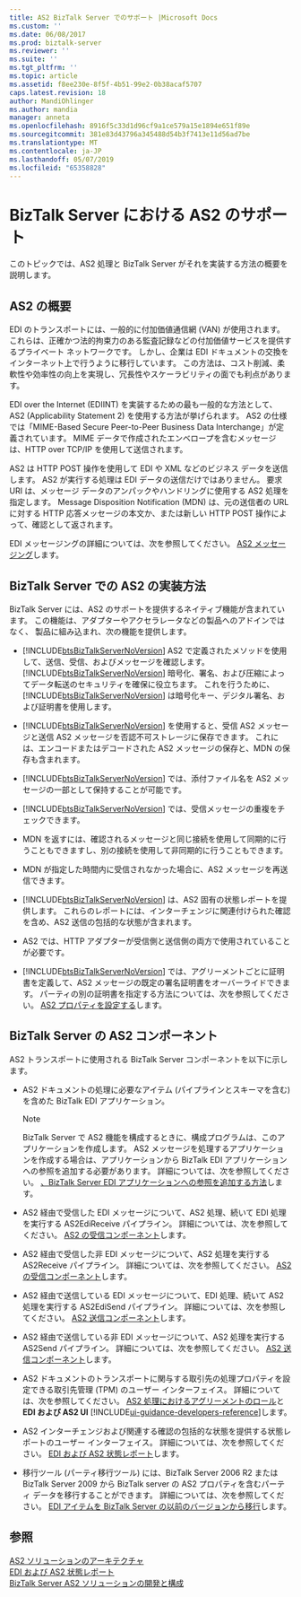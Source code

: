 ```yaml
---
title: AS2 BizTalk Server でのサポート |Microsoft Docs
ms.custom: ''
ms.date: 06/08/2017
ms.prod: biztalk-server
ms.reviewer: ''
ms.suite: ''
ms.tgt_pltfrm: ''
ms.topic: article
ms.assetid: f8ee230e-8f5f-4b51-99e2-0b38acaf5707
caps.latest.revision: 18
author: MandiOhlinger
ms.author: mandia
manager: anneta
ms.openlocfilehash: 8916f5c33d1d96cf9a1ce579a15e1894e651f89e
ms.sourcegitcommit: 381e83d43796a345488d54b3f7413e11d56ad7be
ms.translationtype: MT
ms.contentlocale: ja-JP
ms.lasthandoff: 05/07/2019
ms.locfileid: "65358828"
---
```

# <a name="as2-support-in-biztalk-server"></a>BizTalk Server における AS2 のサポート
このトピックでは、AS2 処理と BizTalk Server がそれを実装する方法の概要を説明します。  
  
## <a name="introduction-to-as2"></a>AS2 の概要  
 EDI のトランスポートには、一般的に付加価値通信網 (VAN) が使用されます。 これらは、正確かつ法的拘束力のある監査記録などの付加価値サービスを提供するプライベート ネットワークです。 しかし、企業は EDI ドキュメントの交換をインターネット上で行うように移行しています。 この方法は、コスト削減、柔軟性や効率性の向上を実現し、冗長性やスケーラビリティの面でも利点があります。  
  
 EDI over the Internet (EDIINT) を実装するための最も一般的な方法として、AS2 (Applicability Statement 2) を使用する方法が挙げられます。 AS2 の仕様では「MIME-Based Secure Peer-to-Peer Business Data Interchange」が定義されています。 MIME データで作成されたエンベロープを含むメッセージは、HTTP over TCP/IP を使用して送信されます。  
  
 AS2 は HTTP POST 操作を使用して EDI や XML などのビジネス データを送信します。 AS2 が実行する処理は EDI データの送信だけではありません。 要求 URI は、メッセージ データのアンパックやハンドリングに使用する AS2 処理を指定します。 Message Disposition Notification (MDN) は、元の送信者の URL に対する HTTP 応答メッセージの本文か、または新しい HTTP POST 操作によって、確認として返されます。  
  
 EDI メッセージングの詳細については、次を参照してください。 [AS2 メッセージング](../core/as2-messaging.md)します。  
  
## <a name="how-as2-is-implemented-in-biztalk-server"></a>BizTalk Server での AS2 の実装方法  
 BizTalk Server には、AS2 のサポートを提供するネイティブ機能が含まれています。 この機能は、アダプターやアクセラレータなどの製品へのアドインではなく、 製品に組み込まれ、次の機能を提供します。  
  
- [!INCLUDE[btsBizTalkServerNoVersion](../includes/btsbiztalkservernoversion-md.md)] AS2 で定義されたメソッドを使用して、送信、受信、およびメッセージを確認します。 [!INCLUDE[btsBizTalkServerNoVersion](../includes/btsbiztalkservernoversion-md.md)] 暗号化、署名、および圧縮によってデータ転送のセキュリティを確保に役立ちます。 これを行うために、[!INCLUDE[btsBizTalkServerNoVersion](../includes/btsbiztalkservernoversion-md.md)] は暗号化キー、デジタル署名、および証明書を使用します。  
  
- [!INCLUDE[btsBizTalkServerNoVersion](../includes/btsbiztalkservernoversion-md.md)] を使用すると、受信 AS2 メッセージと送信 AS2 メッセージを否認不可ストレージに保存できます。 これには、エンコードまたはデコードされた AS2 メッセージの保存と、MDN の保存も含まれます。  
  
- [!INCLUDE[btsBizTalkServerNoVersion](../includes/btsbiztalkservernoversion-md.md)] では、添付ファイル名を AS2 メッセージの一部として保持することが可能です。  
  
- [!INCLUDE[btsBizTalkServerNoVersion](../includes/btsbiztalkservernoversion-md.md)] では、受信メッセージの重複をチェックできます。  
  
- MDN を返すには、確認されるメッセージと同じ接続を使用して同期的に行うこともできますし、別の接続を使用して非同期的に行うこともできます。  
  
- MDN が指定した時間内に受信されなかった場合に、AS2 メッセージを再送信できます。  
  
- [!INCLUDE[btsBizTalkServerNoVersion](../includes/btsbiztalkservernoversion-md.md)] は、AS2 固有の状態レポートを提供します。 これらのレポートには、インターチェンジに関連付けられた確認を含め、AS2 送信の包括的な状態が含まれます。  
  
- AS2 では、HTTP アダプターが受信側と送信側の両方で使用されていることが必要です。  
  
- [!INCLUDE[btsBizTalkServerNoVersion](../includes/btsbiztalkservernoversion-md.md)] では、アグリーメントごとに証明書を定義して、AS2 メッセージの既定の署名証明書をオーバーライドできます。 パーティの別の証明書を指定する方法については、次を参照してください。 [AS2 プロパティを設定する](../core/configuring-as2-properties.md)します。  
  
## <a name="as2-components-in-biztalk-server"></a>BizTalk Server の AS2 コンポーネント  
 AS2 トランスポートに使用される BizTalk Server コンポーネントを以下に示します。  
  
- AS2 ドキュメントの処理に必要なアイテム (パイプラインとスキーマを含む) を含めた BizTalk EDI アプリケーション。  
  
  > [!NOTE]
  >  BizTalk Server で AS2 機能を構成するときに、構成プログラムは、このアプリケーションを作成します。 AS2 メッセージを処理するアプリケーションを作成する場合は、アプリケーションから BizTalk EDI アプリケーションへの参照を追加する必要があります。 詳細については、次を参照してください。 [、BizTalk Server EDI アプリケーションへの参照を追加する方法](http://msdn.microsoft.com/library/7af066fb-372f-4709-b566-c8d6b4a9d782)します。  
  
- AS2 経由で受信した EDI メッセージについて、AS2 処理、続いて EDI 処理を実行する AS2EdiReceive パイプライン。 詳細については、次を参照してください。 [AS2 の受信コンポーネント](../core/as2-receive-components.md)します。  
  
- AS2 経由で受信した非 EDI メッセージについて、AS2 処理を実行する AS2Receive パイプライン。 詳細については、次を参照してください。 [AS2 の受信コンポーネント](../core/as2-receive-components.md)します。  
  
- AS2 経由で送信している EDI メッセージについて、EDI 処理、続いて AS2 処理を実行する AS2EdiSend パイプライン。 詳細については、次を参照してください。 [AS2 送信コンポーネント](../core/as2-send-components.md)します。  
  
- AS2 経由で送信している非 EDI メッセージについて、AS2 処理を実行する AS2Send パイプライン。 詳細については、次を参照してください。 [AS2 送信コンポーネント](../core/as2-send-components.md)します。  
  
- AS2 ドキュメントのトランスポートに関与する取引先の処理プロパティを設定できる取引先管理 (TPM) のユーザー インターフェイス。 詳細については、次を参照してください。 [AS2 処理におけるアグリーメントのロール](../core/the-role-of-agreements-in-as2-processing.md)と**EDI および AS2 UI** [!INCLUDE[ui-guidance-developers-reference](../includes/ui-guidance-developers-reference.md)]します。
  
- AS2 インターチェンジおよび関連する確認の包括的な状態を提供する状態レポートのユーザー インターフェイス。 詳細については、次を参照してください。 [EDI および AS2 状態レポート](../core/edi-and-as2-status-reporting.md)します。  
  
- 移行ツール (パーティ移行ツール) には、BizTalk Server 2006 R2 または BizTalk Server 2009 から BizTalk server の AS2 プロパティを含むパーティ データを移行することができます。 詳細については、次を参照してください。 [EDI アイテムを BizTalk Server の以前のバージョンから移行](http://msdn.microsoft.com/library/b956a97e-03d0-47ea-a2ce-c07a339c0f2c)します。  
  
## <a name="see-also"></a>参照  
 [AS2 ソリューションのアーキテクチャ](../core/as2-solution-architecture.md)   
 [EDI および AS2 状態レポート](../core/edi-and-as2-status-reporting.md)   
 [BizTalk Server AS2 ソリューションの開発と構成](../core/developing-and-configuring-biztalk-server-as2-solutions.md)